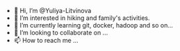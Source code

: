 - 👋 Hi, I’m @Yuliya-Litvinova
- 👀 I’m interested in hiking and family's activities.
- 🌱 I’m currently learning git, docker, hadoop and so on...
- 💞️ I’m looking to collaborate on ...
- 📫 How to reach me ...

<!---
Yuliya-Litvinova/Yuliya-Litvinova is a ✨ special ✨ repository because its `README.md` (this file) appears on your GitHub profile.
You can click the Preview link to take a look at your changes.
--->
